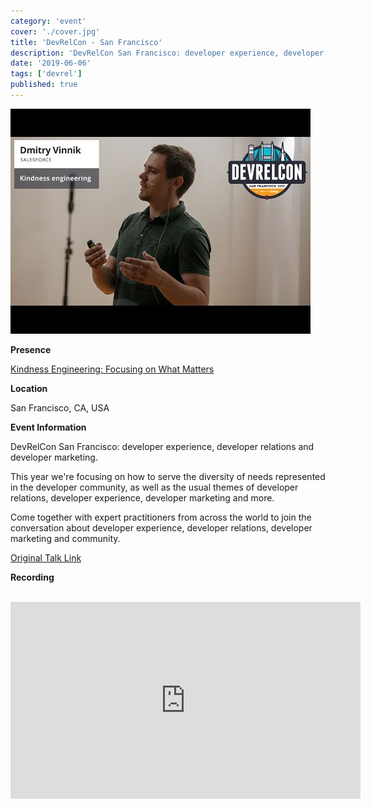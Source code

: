 ```yaml
---
category: 'event'
cover: './cover.jpg'
title: 'DevRelCon - San Francisco'
description: 'DevRelCon San Francisco: developer experience, developer relations and developer marketing.'
date: '2019-06-06'
tags: ['devrel']
published: true
---
```

![cover](./cover.jpg)

**Presence**

[Kindness Engineering: Focusing on What Matters]() 

**Location**

San Francisco, CA, USA

**Event Information**

DevRelCon San Francisco: developer experience, developer relations and developer marketing.

This year we're focusing on how to serve the diversity of needs represented in the developer community, as well as the usual themes of developer relations, developer experience, developer marketing and more.

Come together with expert practitioners from across the world to join the conversation about developer experience, developer relations, developer marketing and community.
 
[Original Talk Link](https://sf2019.devrel.net/dmitry-vinnik/)

**Recording**

<br>

<iframe width="560" height="315" src="https://www.youtube.com/embed/B2eeOUkTv7A" title="YouTube video player" frameborder="0" allow="accelerometer; autoplay; clipboard-write; encrypted-media; gyroscope; picture-in-picture" allowfullscreen></iframe>

<br>